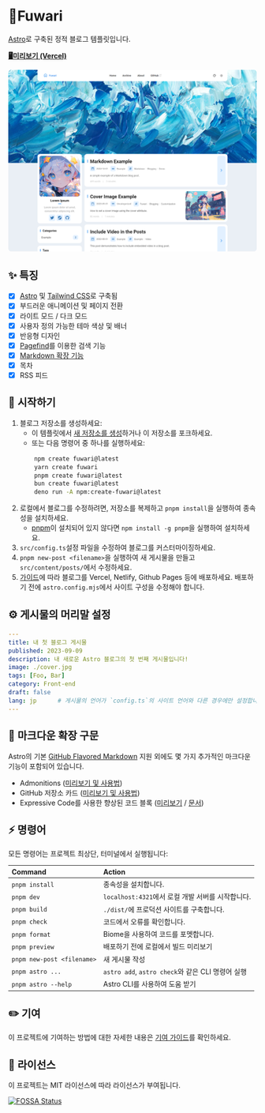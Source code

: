 # 🍥Fuwari

[Astro](https://astro.build)로 구축된 정적 블로그 템플릿입니다.

[**🖥️미리보기 (Vercel)**](https://fuwari.vercel.app)

![Preview Image](https://raw.githubusercontent.com/saicaca/resource/main/fuwari/home.png)

## ✨ 특징

- [x] [Astro](https://astro.build) 및 [Tailwind CSS](https://tailwindcss.com)로 구축됨
- [x] 부드러운 애니메이션 및 페이지 전환
- [x] 라이트 모드 / 다크 모드
- [x] 사용자 정의 가능한 테마 색상 및 배너
- [x] 반응형 디자인
- [x] [Pagefind](https://pagefind.app/)를 이용한 검색 기능
- [x] [Markdown 확장 기능](https://github.com/saicaca/fuwari?tab=readme-ov-file#-markdown-extended-syntax)
- [x] 목차
- [x] RSS 피드

## 🚀 시작하기
1. 블로그 저장소를 생성하세요:
   - 이 템플릿에서 [새 저장소를 생성](https://github.com/saicaca/fuwari/generate)하거나 이 저장소를 포크하세요.
   - 또는 다음 명령어 중 하나를 실행하세요:
   ```sh
       npm create fuwari@latest
       yarn create fuwari
       pnpm create fuwari@latest
       bun create fuwari@latest
       deno run -A npm:create-fuwari@latest
   ```
2. 로컬에서 블로그를 수정하려면, 저장소를 복제하고 `pnpm install`을 실행하여 종속성을 설치하세요.
   - [pnpm](https://pnpm.io)이 설치되어 있지 않다면 `npm install -g pnpm`을 실행하여 설치하세요.
3. `src/config.ts`설정 파일을 수정하여 블로그를 커스터마이징하세요.
4. `pnpm new-post <filename>`을 실행하여 새 게시물을 만들고 `src/content/posts/`에서 수정하세요.
5. [가이드](https://docs.astro.build/en/guides/deploy/)에 따라 블로그를 Vercel, Netlify, Github Pages 등에 배포하세요. 배포하기 전에 `astro.config.mjs`에서 사이트 구성을 수정해야 합니다.

## ⚙️ 게시물의 머리말 설정

```yaml
---
title: 내 첫 블로그 게시물
published: 2023-09-09
description: 내 새로운 Astro 블로그의 첫 번째 게시물입니다!
image: ./cover.jpg
tags: [Foo, Bar]
category: Front-end
draft: false
lang: jp      # 게시물의 언어가 `config.ts`의 사이트 언어와 다른 경우에만 설정합니다.
---
```
## 🧩 마크다운 확장 구문
Astro의 기본 [GitHub Flavored Markdown](https://github.github.com/gfm/) 지원 외에도 몇 가지 추가적인 마크다운 기능이 포함되어 있습니다.
- Admonitions ([미리보기 및 사용법](https://fuwari.vercel.app/posts/markdown-extended/#admonitions))
- GitHub 저장소 카드 ([미리보기 및 사용법](https://fuwari.vercel.app/posts/markdown-extended/#github-repository-cards))
- Expressive Code를 사용한 향상된 코드 블록 ([미리보기](https://fuwari.vercel.app/posts/expressive-code/) / [문서](https://expressive-code.com/))



## ⚡ 명령어

모든 명령어는 프로젝트 최상단, 터미널에서 실행됩니다:

| Command                             | Action                                           |
|:------------------------------------|:-------------------------------------------------|
| `pnpm install` | 종속성을 설치합니다.                            |
| `pnpm dev`                          | `localhost:4321`에서 로컬 개발 서버를 시작합니다.      |
| `pnpm build`                        | `./dist/`에 프로덕션 사이트를 구축합니다.         |
| `pnpm check`                        | 코드에서 오류를 확인합니다.         |
| `pnpm format`                        | Biome을 사용하여 코드를 포멧합니다.         |
| `pnpm preview`                      | 배포하기 전에 로컬에서 빌드 미리보기     |
| `pnpm new-post <filename>`          | 새 게시물 작성                                |
| `pnpm astro ...`                    | `astro add`, `astro check`와 같은 CLI 명령어 실행 |
| `pnpm astro --help`                 | Astro CLI를 사용하여 도움 받기                     |

## ✏️ 기여
이 프로젝트에 기여하는 방법에 대한 자세한 내용은 [기여 가이드](https://github.com/saicaca/fuwari/blob/main/CONTRIBUTING.md)를 확인하세요.

## 📄 라이선스
이 프로젝트는 MIT 라이선스에 따라 라이선스가 부여됩니다.

[![FOSSA Status](https://app.fossa.com/api/projects/git%2Bgithub.com%2Fsaicaca%2Ffuwari.svg?type=large&issueType=license)](https://app.fossa.com/projects/git%2Bgithub.com%2Fsaicaca%2Ffuwari?ref=badge_large&issueType=license)